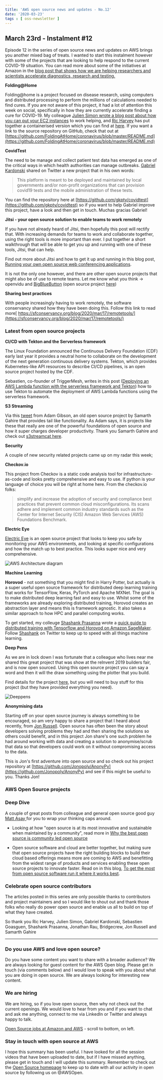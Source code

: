 ```yaml
---
title: 'AWS open source news and updates - No.12'
date: '2020-03-23'
tags : [ oss-newsletter ]
---
```

## March 23rd - Instalment #12

Episode 12 in the series of open source news and updates on AWS brings you another mixed bag of treats. I wanted to start this instalment however with some of the projects that are looking to help respond to the current COVID-19 situation. You can read more about some of the initiatives at Amazon in the [blog post that shows how we are helping researchers and scientists accelerate diagnostics, research and testing.](https://blog.aboutamazon.com/innovation/aws-launches-initiative-to-accelerate-covid-19-diagnostics-research-and-testing) 


**Folding@Home**

Folding@home is a project focused on disease research, using computers and distributed processing to perform the millions of calculations needed to find cures. If you are not aware of this project, it had a lot of attention this week on social, specifically in how they are currently accelerate finding a cure for COVID-19. My colleague [Julien Simon wrote a blog post about how you can put your EC2 instances](https://medium.com/@julsimon/running-folding-home-on-amazon-ec2-instances-ce6bb8f84218) to work helping, and [Ric Harvey](https://twitter.com/ric__harvey) has put together a containerised version which you can find at [here](https://github.com/richarvey/FoldingAtHome). If you want a link to the source repository on GitHub, check that out at
[https://github.com/FoldingAtHome/coronavirus/blob/master/README.md](https://github.com/FoldingAtHome/coronavirus/blob/master/README.md)

**CovidTest**

The need to be manage and collect patient test data has emerged as one of the critical ways in which health authorities can manage outbreaks. [Gabriel Kardonski](https://github.com/gkpty) shared on Twitter a new project that in his own words:
>This platform is meant to be deployed and maintained by local governments and/or non-profit organizations that can provision covid19 tests and the mobile administration of these tests.

You can find the repository here at [https://github.com/gkpty/covidtest](https://github.com/gkpty/covidtest) so if you want to help Gabriel improve this project, have a look and then get in touch. Muchas gracias Gabriel!


**Jitsi - your open source solution to enable teams to work remotely**

If you have not already heard of Jitsi, then hopefully this post will rectify that. With increasing demands for teams to work and collaborate together, using the right tools is more important than ever. I put together a short walkthrough that will be able to get you up and running with one of these tools, Jitsi, that can help.

Find out more about Jitsi and how to get it up and running in this blog post, [Running your own open source web conferencing applications](https://dev.to/aws/running-your-own-open-source-web-conferencing-application-5aa2).

It is not the only one however, and there are other open source projects that might also be of use to remote teams. Let me know what you think -> openvidu and [BigBlueButton](https://bigbluebutton.org/) (open source project [here](https://github.com/bigbluebutton/bigbluebutton))


**Sharing best practices**

With people increasingly having to work remotely, the software conservancy shared how they have been doing this. Follow this link to read more[ https://sfconservancy.org/blog/2020/mar/17/remotetools/](https://sfconservancy.org/blog/2020/mar/17/remotetools/)


### Latest from open source projects

**CI/CD with Tekton and the Serverless framework**

The Linux Foundation announced the Continuous Delivery Foundation (CDF) early last year it provides a neutral home to collaborate on the development of the next generation continuous delivery systems. Tekton, which provides Kubernetes-like API resources to describe CI/CD pipelines, is an open source project hosted by the CDF.

Sebastien, co-founder of TriggerMesh, writes in this post ([Deploying an AWS Lambda function with the serverless framework and Tekton](https://aws.amazon.com/blogs/opensource/deploying-an-aws-lambda-function-with-the-serverless-framework-and-tekton/)) how to use Tekton to automate the deployment of AWS Lambda functions using the serverless framework. 

**S3 Streaming**

Via this [tweet](https://twitter.com/adamant_nz/status/1240569270028906496) from Adam Gibson, an old open source project by Samarth Gahire that provides tail like functionality. As Adam says, it is projects like these that really are one of the powerful foundations of open source and how it super charges developer productivity. Thank you Samarth Gahire and check out [s3streamcat here](https://github.com/samarthg/s3streamcat).


**Security**

A couple of new security related projects came up on my radar this week;

**Checkov.io**

This project from Checkov is a static code analysis tool for infrastructure-as-code and looks pretty comprehensive and easy to use. If python is your language of choice you will be right at home here. From the checkov.io folks:
>simplify and increase the adoption of security and compliance best practices that prevent common cloud misconfigurations. Its scans adhere and implement common industry standards such as the Center for Internet Security (CIS) Amazon Web Services (AWS) Foundations Benchmark.

**Electric Eye**

[Electric Eye](https://github.com/jonrau1/ElectricEye) is an open source project that looks to keep you safe by monitoring your AWS environments, and looking at specific configurations and how the match up to best practice. This looks super nice and very comprehensive. 

![AWS Architecture diagram](https://github.com/jonrau1/ElectricEye/blob/master/screenshots/ElectricEye-Architecture.jpg?raw=true)


**Machine Learning**

**Horovod** - not something that you might find in Harry Potter, but actually is a super useful open source framework for distributed deep learning training that works for TensorFlow, Keras, PyTorch and Apache MXNet. The goal is to make distributed deep learning fast and easy to use. Whilst some of the frameworks are already exploring distributed training, Horovod creates an abstraction layer and means this is framework agnostic. It also takes a similar approach to how HPC and parallel computing works. 

To get started, my colleuge [Shashank Prasanna](https://twitter.com/shshnkp) wrote a [quick guide to distributed training with Tensorflow and Horovod on Amazon SageMaker](https://towardsdatascience.com/a-quick-guide-to-distributed-training-with-tensorflow-and-horovod-on-amazon-sagemaker-dae18371ef6e). Follow [Shashank](https://twitter.com/shshnkp) on Twitter to keep up to speed with all things machine learning.

**Deep Pens**

As we are in lock down I was fortunate that a colleague who lives near me shared this great project that was show at the reInvent 2019 builders fair, and is now open sourced. Using this open source project you can say a word and then it will the draw something using the plotter that you build.

Find details for the project [here](https://github.com/aws-samples/aws-builders-fair-projects/tree/master/reinvent-2019/deeppens), but you will need to buy stuff for this project (but they have provided everything you need).

![Deeppens](https://github.com/aws-samples/aws-builders-fair-projects/blob/master/reinvent-2019/deeppens/images/deeppens-architecture.png?raw=true)

**Anonymising data**

Starting off on your open source journey is always something to be encouraged, so am very happy to share a project that I heard about recently, from [Jon Russell](https://twitter.com/Jonopoly). Open source has often been the story about developers solving problems they had and then sharing the solutions so others could benefit, and in this project Jon share's one such problem he had around working with data and creating a solution to anonymise/scrub that data so that developers could work on it without compromising access to the data. 

This is Jon's first adventure into open source and so check out his project repository at [https://github.com/Jonopoly/AnonyPy](https://github.com/Jonopoly/AnonyPy) and see if this might be useful to you. Thanks Jon!


### AWS Open Source projects

### Deep Dive

A couple of great posts from colleague and general open source good guy [Matt Asay ](https://twitter.com/mjasay)for you to wrap your thinking caps around.

* Looking at how "open source is at its most innovative and sustainable when maintained by a community", read more in [Why the best open source is community led open source](https://thenewstack.io/why-the-best-open-source-is-community-led-open-source/)

* Open source software and cloud are better together, but making sure that open source projects have the right building blocks to build their cloud based offerings means more are coming to AWS and benefitting from the widest range of products and services enabling these open source projects to innovate faster. Read on in this blog, [To get the most from open source software run it where it works best](https://aws.amazon.com/blogs/modernizing-with-aws/to-get-the-most-from-open-source-software-run-it-where-it-works-best/).


### Celebrate open source contributors

The articles posted in this series are only possible thanks to contributors and project maintainers and so I would like to shout out and thank those folks who really do power open source and enable us all to build on top of what they have created.

So thank you Ric Harvey, Julien Simon, Gabriel Kardonski, Sebastien Goasguen, Shashank Prasanna, Jonathan Rau, Bridgecrew, Jon Russell and Samarth Gahire


---
### Do you use AWS and love open source? 

Do you have some content you want to share with a broader audience? We are always looking for guest content for the AWS Open blog. Please get in touch (via comments below) and I would love to speak with you about what you are doing in open source. We are always looking for interesting new content.

### We are hiring

We are hiring, so if you love open source, then why not check out the current openings. We would love to hear from you and if you want to chat and ask me anything, connect to me via LinkedIn or Twitter and always happy to talk.

[Open Source jobs at Amazon and AWS](https://aws.amazon.com/opensource/?opensource-all.sort-by=item.additionalFields.startDate&opensource-all.sort-order=asc) - scroll to bottom, on left.

### Stay in touch with open source at AWS

I hope this summary has been useful. I have looked for all the session videos that have been uploaded to date, but if I have missed anything, please get in touch and I will update this summary. Remember to check out the [Open Source homepage](https://aws.amazon.com/opensource/?opensource-all.sort-by=item.additionalFields.startDate&opensource-all.sort-order=asc) to keep up to date with all our activity in open source by following us on @AWSOpen.
